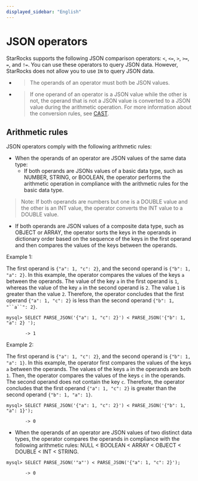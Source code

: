 ```yaml
---
displayed_sidebar: "English"
---
```


# JSON operators

StarRocks supports the following JSON comparison operators: `<`, `<=`, `>`, `>=`, `=`, and `!=`. You can use these operators to query JSON data. However, StarRocks does not allow you to use `IN` to query JSON data.

- > The operands of an operator must both be JSON values.

- > If one operand of an operator is a JSON value while the other is not, the operand that is not a JSON value is converted to a JSON value during the arithmetic operation. For more information about the conversion rules, see [CAST](./json-query-and-processing-functions/cast.md).

## Arithmetic rules

JSON operators comply with the following arithmetic rules:

- When the operands of an operator are JSON values of the same data type:
  - If both operands are JSONs values of a basic data type, such as NUMBER, STRING, or BOOLEAN, the operator performs the arithmetic operation in compliance with the arithmetic rules for the basic data type.

> Note: If both operands are numbers but one is a DOUBLE value and the other is an INT value, the operator converts the INT value to a DOUBLE value.

- If both operands are JSON values of a composite data type, such as OBJECT or ARRAY, the operator sorts the keys in the operands in dictionary order based on the sequence of the keys in the first operand and then compares the values of the keys between the operands.

Example 1:

The first operand is `{"a": 1, "c": 2}`, and the second operand is `{"b": 1, "a": 2}`. In this example, the operator compares the values of the keys `a` between the operands. The value of the key `a` in the first operand is  `1`, whereas the value of the key `a` in the second operand is `2`. The value `1` is greater than the value `2`. Therefore, the operator concludes that the first operand `{"a": 1, "c": 2}` is less than the second operand `{"b": 1, "``a``": 2}`.

```plaintext
mysql> SELECT PARSE_JSON('{"a": 1, "c": 2}') < PARSE_JSON('{"b": 1, "a": 2} ');

       -> 1
```

Example 2:

The first operand is `{"a": 1, "c": 2}`, and the second operand is `{"b": 1, "a": 1}`. In this example, the operator first compares the values of the keys `a` between the operands. The values of the keys `a` in the operands are both  `1`. Then, the operator compares the values of the keys `c` in the operands. The second operand does not contain the key `c`. Therefore, the operator concludes that the first operand `{"a": 1, "c": 2}` is greater than the second operand `{"b": 1, "a": 1}`.

```plaintext
mysql> SELECT PARSE_JSON('{"a": 1, "c": 2}') < PARSE_JSON('{"b": 1, "a": 1}');

       -> 0
```

- When the operands of an operator are JSON values of two distinct data types, the operator compares the operands in compliance with the following arithmetic rules: NULL < BOOLEAN < ARRAY < OBJECT < DOUBLE < INT < STRING.

```plaintext
mysql> SELECT PARSE_JSON('"a"') < PARSE_JSON('{"a": 1, "c": 2}');

       -> 0
```
